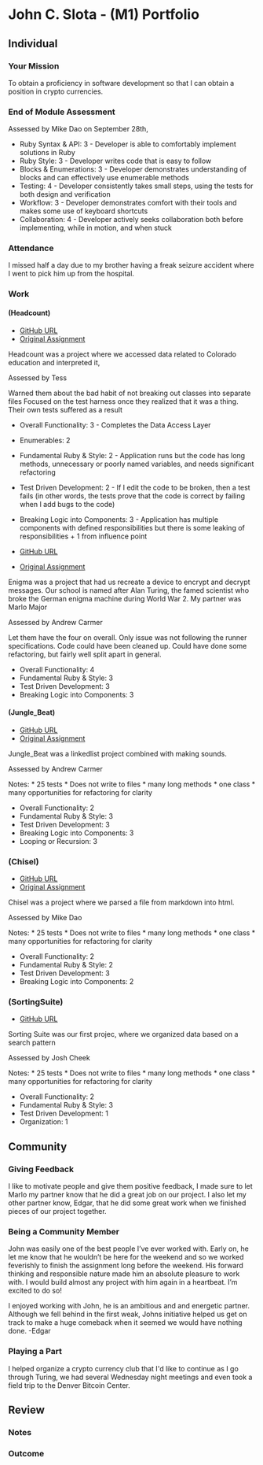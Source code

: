 # John C. Slota - (M1) Portfolio

## Individual

### Your Mission

To obtain a proficiency in software development so that I can obtain a position in crypto currencies.

### End of Module Assessment

Assessed by Mike Dao on September 28th,

* Ruby Syntax & API: 3 -  Developer is able to comfortably implement solutions in Ruby
* Ruby Style: 3 - Developer writes code that is easy to follow
* Blocks & Enumerations: 3 - Developer demonstrates understanding of blocks and can effectively use enumerable methods
* Testing: 4 - Developer consistently takes small steps, using the tests for both design and verification
* Workflow: 3 - Developer demonstrates comfort with their tools and makes some use of keyboard shortcuts
* Collaboration: 4 - Developer actively seeks collaboration both before implementing, while in motion, and when stuck

### Attendance

I missed half a day due to my brother having a freak seizure accident where I went to pick him up from the hospital.

### Work  

#### (Headcount)

* [GitHub URL]()
* [Original Assignment]()

Headcount was a project where we accessed data related to Colorado education and interpreted it,

Assessed by Tess

  Warned them about the bad habit of not breaking out classes into separate files
  Focused on the test harness once they realized that it was a thing. Their own tests suffered as a result

  * Overall Functionality: 3 - Completes the Data Access Layer
  * Enumerables: 2
  * Fundamental Ruby & Style: 2 - Application runs but the code has long methods, unnecessary or poorly named variables, and needs significant    refactoring
  * Test Driven Development: 2 - If I edit the code to be broken, then a test fails (in other words, the tests prove that the code is correct by failing when I add bugs to the code)
  * Breaking Logic into Components: 3 - Application has multiple components with defined responsibilities but there is some leaking of responsibilities + 1 from influence point

* [GitHub URL](https://github.com/marlomajor/Enigma)
* [Original Assignment](http://tutorials.jumpstartlab.com/projects/enigma.html)

Enigma was a project that had us recreate a device to encrypt and decrypt messages.
Our school is named after Alan Turing, the famed scientist who broke the German enigma machine
during World War 2. My partner was Marlo Major

Assessed by Andrew Carmer

Let them have the four on overall. Only issue was not following the runner specifications. Code could have been cleaned up. Could have done some refactoring, but fairly well split apart in general.

* Overall Functionality: 4
* Fundamental Ruby & Style: 3
* Test Driven Development: 3
* Breaking Logic into Components: 3

#### (Jungle_Beat)

* [GitHub URL](https://github.com/slotaj/jungle_beat)
* [Original Assignment](https://github.com/turingschool/curriculum/blob/master/source/projects/jungle_beat.markdown)

Jungle_Beat was a linkedlist project combined with making sounds.

Assessed by Andrew Carmer

Notes: * 25 tests * Does not write to files * many long methods * one class * many opportunities for refactoring for clarity

* Overall Functionality: 2
* Fundamental Ruby & Style: 3
* Test Driven Development: 3
* Breaking Logic into Components: 3
* Looping or Recursion: 3

### (Chisel)

* [GitHub URL](http://github.com/slotaj/chisel)
* [Original Assignment](https://github.com/turingschool/curriculum/blob/master/source/projects/chisel.markdown)

Chisel was a project where we parsed a file from markdown into html.

Assessed by Mike Dao

Notes: * 25 tests * Does not write to files * many long methods * one class * many opportunities for refactoring for clarity

* Overall Functionality: 2
* Fundamental Ruby & Style: 2
* Test Driven Development: 3
* Breaking Logic into Components: 2

### (SortingSuite)

* [GitHub URL](https://github.com/turingschool/sorting-suite)

Sorting Suite was our first projec, where we organized data based on a search pattern

Assessed by Josh Cheek

Notes: * 25 tests * Does not write to files * many long methods * one class * many opportunities for refactoring for clarity

* Overall Functionality: 2
* Fundamental Ruby & Style: 3
* Test Driven Development: 1
* Organization: 1

## Community

### Giving Feedback

I like to motivate people and give them positive feedback, I made sure to let Marlo my partner know that
he did a great job on our project. I also let my other partner know, Edgar, that he did some great work
when we finished pieces of our project together.

### Being a Community Member

John was easily one of the best people I’ve ever worked with. Early on, he let me know that he wouldn’t be here for the weekend and so we worked feverishly to finish the assignment long before the weekend. His forward thinking and responsible nature made him an absolute pleasure to work with. I would build almost any project with him again in a heartbeat. I’m excited to do so!

I enjoyed working with John, he is an ambitious and and energetic partner. Although we fell behind in the first weak, Johns
initiative helped us get on track to make a huge comeback when it seemed we would have nothing done.  -Edgar

### Playing a Part

I helped organize a crypto currency club that I'd like to continue as I go through Turing, we had several
Wednesday night meetings and even took a field trip to the Denver Bitcoin Center.

## Review

### Notes



### Outcome
